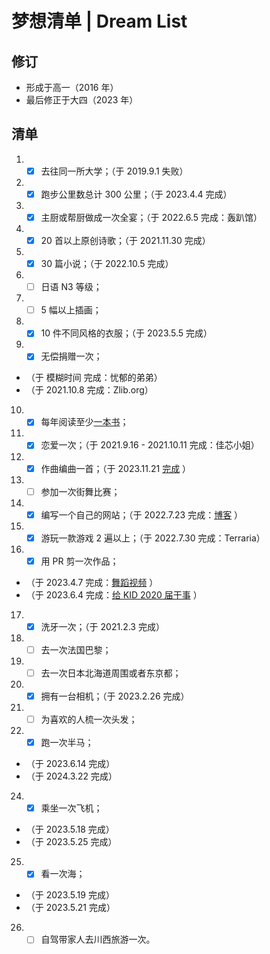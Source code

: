 # 梦想清单 | Dream List

## 修订

- 形成于高一（2016 年）
- 最后修正于大四（2023 年）

## 清单

1. - [x] 去往同一所大学；（于 2019.9.1 失败）

2. - [x] 跑步公里数总计 300 公里；（于 2023.4.4 完成）

3. - [x] 主厨或帮厨做成一次全宴；（于 2022.6.5 完成：轰趴馆）

4. - [x] 20 首以上原创诗歌；（于 2021.11.30 完成）

5. - [x] 30 篇小说；（于 2022.10.5 完成）

6. - [ ] 日语 N3 等级；

7. - [ ] 5 幅以上插画；

8. - [x] 10 件不同风格的衣服；（于 2023.5.5 完成）

9. - [x] 无偿捐赠一次；
- （于 模糊时间 完成：忧郁的弟弟）
- （于 2021.10.8 完成：Zlib.org）

10. - [x] 每年阅读至少[一本书](https://tinysnow.github.io/笔记/记录/已读书目记录.html)；

11. - [x] 恋爱一次；（于 2021.9.16 - 2021.10.11 完成：佳芯小姐）

12. - [x] 作曲编曲一首；（于 2023.11.21 [完成](https://t.me/TinySnow4Yi/4856) ）

13. - [ ] 参加一次街舞比赛；

14. - [x] 编写一个自己的网站；（于 2022.7.23 完成：[博客](https://tinysnow.github.io) ）

15. - [x] 游玩一款游戏 2 遍以上；（于 2022.7.30 完成：Terraria）

16. - [x] 用 PR 剪一次作品；
- （于 2023.4.7 完成：[舞蹈视频](https://t.me/TinySnow4Yi/4078) ）
- （于 2023.6.4 完成：[给 KID 2020 届干事](https://t.me/TinySnow4Yi/4288) ）

17. - [x] 洗牙一次；（于 2021.2.3 完成）

18. - [ ] 去一次法国巴黎；

20. - [ ] 去一次日本北海道周围或者东京都；

21. - [x] 拥有一台相机；（于 2023.2.26 完成）

22. - [ ] 为喜欢的人梳一次头发；

22. - [x] 跑一次半马；
- （于 2023.6.14 完成）
- （于 2024.3.22 完成）

24. - [x] 乘坐一次飞机；
- （于 2023.5.18 完成）
- （于 2023.5.25 完成）

25. - [x] 看一次海；
- （于 2023.5.19 完成）
- （于 2023.5.21 完成）

26. - [ ] 自驾带家人去川西旅游一次。